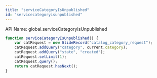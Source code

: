```yaml
---
title: "serviceCategoryIsUnpublished"
id: "servicecategoryisunpublished"
---
```


API Name: global.serviceCategoryIsUnpublished

```js
function serviceCategoryIsUnpublished() {
	var catRequest = new GlideRecord("catalog_category_request");
	catRequest.addQuery("category", current.category);
	catRequest.addQuery("state", "created");
	catRequest.setLimit(1);
	catRequest.query();
	return catRequest.hasNext();
}
```